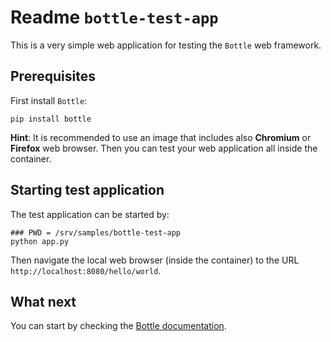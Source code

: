 # Readme `bottle-test-app`

This is a very simple web application for testing the `Bottle` web framework.

## Prerequisites

First install `Bottle`:

```shell
pip install bottle
```

**Hint**: It is recommended to use an image that includes also **Chromium** or **Firefox** web browser. Then you can test your web application all inside the container.

## Starting test application

The test application can be started by:

```shell
### PWD = /srv/samples/bottle-test-app
python app.py
```

Then navigate the local web browser (inside the container) to the URL `http://localhost:8080/hello/world`.

## What next

You can start by checking the [Bottle documentation](https://bottlepy.org/).
